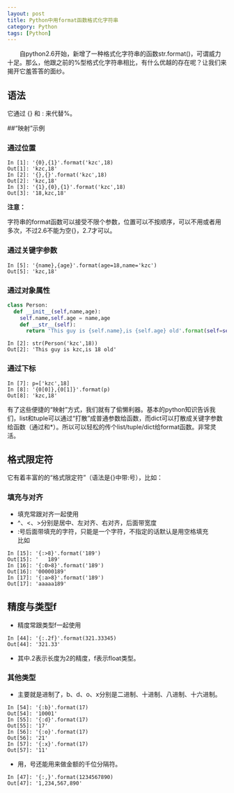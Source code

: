 ```yaml
---
layout: post
title: Python中用format函数格式化字符串
category: Python
tags: [Python]
---
```



　　自python2.6开始，新增了一种格式化字符串的函数str.format()，可谓威力十足。那么，他跟之前的%型格式化字符串相比，有什么优越的存在呢？让我们来揭开它羞答答的面纱。

## 语法

它通过 {} 和 : 来代替%。

##“映射”示例

### 通过位置

```shell
In [1]: '{0},{1}'.format('kzc',18) 
Out[1]: 'kzc,18'
In [2]: '{},{}'.format('kzc',18) 
Out[2]: 'kzc,18'
In [3]: '{1},{0},{1}'.format('kzc',18) 
Out[3]: '18,kzc,18'
```

**注意：**  

字符串的format函数可以接受不限个参数，位置可以不按顺序，可以不用或者用多次，不过2.6不能为空{}，2.7才可以。

### 通过关键字参数

```shell
In [5]: '{name},{age}'.format(age=18,name='kzc') 
Out[5]: 'kzc,18'
```

### 通过对象属性

```python
class Person: 
  def __init__(self,name,age): 
    self.name,self.age = name,age 
    def __str__(self): 
      return 'This guy is {self.name},is {self.age} old'.format(self=self) 
```

```shell
In [2]: str(Person('kzc',18)) 
Out[2]: 'This guy is kzc,is 18 old'
```

### 通过下标

```shell
In [7]: p=['kzc',18]
In [8]: '{0[0]},{0[1]}'.format(p)
Out[8]: 'kzc,18'
```

有了这些便捷的“映射”方式，我们就有了偷懒利器。基本的python知识告诉我们，list和tuple可以通过“打散”成普通参数给函数，而dict可以打散成关键字参数给函数（通过和*）。所以可以轻松的传个list/tuple/dict给format函数。非常灵活。

## 格式限定符

它有着丰富的的“格式限定符”（语法是{}中带:号），比如：

### 填充与对齐

* 填充常跟对齐一起使用  
* ^、<、>分别是居中、左对齐、右对齐，后面带宽度  
* :号后面带填充的字符，只能是一个字符，不指定的话默认是用空格填充  
比如

```shell
In [15]: '{:>8}'.format('189')
Out[15]: '   189'
In [16]: '{:0>8}'.format('189')
Out[16]: '00000189'
In [17]: '{:a>8}'.format('189')
Out[17]: 'aaaaa189'
```

## 精度与类型f

* 精度常跟类型f一起使用

```shell
In [44]: '{:.2f}'.format(321.33345)
Out[44]: '321.33'
```
* 其中.2表示长度为2的精度，f表示float类型。

### 其他类型

* 主要就是进制了，b、d、o、x分别是二进制、十进制、八进制、十六进制。

```shell
In [54]: '{:b}'.format(17)
Out[54]: '10001'
In [55]: '{:d}'.format(17)
Out[55]: '17'
In [56]: '{:o}'.format(17)
Out[56]: '21'
In [57]: '{:x}'.format(17)
Out[57]: '11'
```
* 用，号还能用来做金额的千位分隔符。

```shell
In [47]: '{:,}'.format(1234567890)
Out[47]: '1,234,567,890'
```  
  
  
